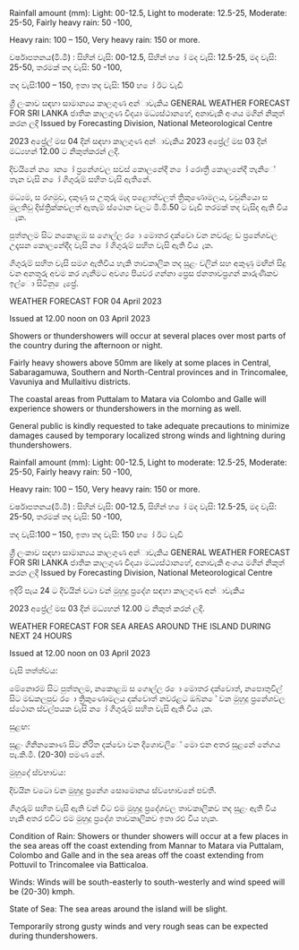 Rainfall amount (mm): Light: 00-12.5, Light to moderate: 12.5-25, Moderate: 25-50, Fairly heavy rain: 50 -100,

Heavy rain: 100 – 150, Very heavy rain: 150 or more.

වර්ෂාපතනය(මි.මී) : සිහින් වැසි: 00-12.5, සිහින් හ ෝ මද වැසි: 12.5-25, මද වැසි: 25-50, තරමක් තද වැසි: 50 -100,

තද වැසි:100 – 150, ඉතා තද වැසි: 150 හ ෝ ඊට වැඩි

ශ්‍රී ලංකාව සඳහා සාමාන්‍යය කාලගුණ අන්‍ාවැකිය GENERAL WEATHER FORECAST FOR SRI LANKA ජාතික කාලගුණ විදයා මධ්‍යස්ථානහේ, අනාවැකි අංශය මගින් නිකුත් කරන ලදි Issued by Forecasting Division, National Meteorological Centre

2023 අප්‍රේල් මස 04 දින්‍ සඳහා කාලගුණ අන්‍ාවැකිය 2023 අප්‍රේල් මස 03 දින්‍ මධ්‍යහන්‍ 12.00 ට නිකුත්කරන්‍ ලදි.

දිවයිනේ න ොන ෝ ප්‍රනේශවල සවස් කොලනේදී න ෝ රොත්‍රී කොලනේදී තැනිේ තැන වැසි න ෝ ගිගුරුම් සහිත වැසි ඇතිනේ.

මධ්‍යම, ස රගමුව, දකුණු ස උතුරු මැද පළොත්වලත් ත්‍රිකුණොමලය, වවුනියො ස මුලතිවු දිස්ත්‍රික්කවලත් ඇතැම් ස්ථොන වලට මි.මී.50 ට වැඩි තරමක් තද වැසිද ඇති විය ැක.

පුත්තලම සිට නකොළඹ ස ගොල්ල ර ො මොතර දක්වො වන නවරළ ඩ ප්‍රනේශවල උදෑසන කොලනේදීද වැසි න ෝ ගිගුරුම් සහිත වැසි ඇති විය ැක.

ගිගුරුම් සහිත වැසි සමග ඇතිවිය හැකි තාවකාලික තද සුළං වලින් සහ අකුණු මඟින් සිදු වන අනතුරු අවම කර ගැනීමට අවශ්‍ය පියවර ගන්නා ප්‍රෙස ජනතාවප්‍රගන් කාරුණිකව ඉල්ො සිටිනු ෙැප්‍රේ.

WEATHER FORECAST FOR 04 April 2023

Issued at 12.00 noon on 03 April 2023

Showers or thundershowers will occur at several places over most parts of the country during the afternoon or night.

Fairly heavy showers above 50mm are likely at some places in Central, Sabaragamuwa, Southern and North-Central provinces and in Trincomalee, Vavuniya and Mullaitivu districts.

The coastal areas from Puttalam to Matara via Colombo and Galle will experience showers or thundershowers in the morning as well.

General public is kindly requested to take adequate precautions to minimize damages caused by temporary localized strong winds and lightning during thundershowers.

Rainfall amount (mm): Light: 00-12.5, Light to moderate: 12.5-25, Moderate: 25-50, Fairly heavy rain: 50 -100,

Heavy rain: 100 – 150, Very heavy rain: 150 or more.

වර්ෂාපතනය(මි.මී) : සිහින් වැසි: 00-12.5, සිහින් හ ෝ මද වැසි: 12.5-25, මද වැසි: 25-50, තරමක් තද වැසි: 50 -100,

තද වැසි:100 – 150, ඉතා තද වැසි: 150 හ ෝ ඊට වැඩි

ශ්‍රී ලංකාව සඳහා සාමාන්‍යය කාලගුණ අන්‍ාවැකිය GENERAL WEATHER FORECAST FOR SRI LANKA ජාතික කාලගුණ විදයා මධ්‍යස්ථානහේ, අනාවැකි අංශය මගින් නිකුත් කරන ලදි Issued by Forecasting Division, National Meteorological Centre

ඉදිරි පැය 24 ට දිවයින්‍ වටා වන්‍ මුහුදු ප්‍රදේශ සඳහා කාලගුණ අන්‍ාවැකිය

2023 අප්‍රේල් මස 03 දින්‍ මධ්‍යහන්‍ 12.00 ට නිකුත් කරන්‍ ලදි.

WEATHER FORECAST FOR SEA AREAS AROUND THE ISLAND DURING NEXT 24 HOURS

Issued at 12.00 noon on 03 April 2023

වැසි තත්ත්වය:

මේනොරම සිට පුත්තලම, නකොළඹ ස ගොල්ල ර ො මොතර දක්වොත්, නපොතුවිල් සිට මඩකලපුව ර ො ත්‍රිකුණොමලය දක්වොත් නවරළට ඔබ්න ේ වන මුහුදු ප්‍රනේශවල ස්ථොන ස්වල්පයක වැසි න ෝ ගිගුරුම් සහිත වැසි ඇති විය ැක.

සුළඟ:

සුළං ගිනිනකොණ සිට නිරිත දක්වො වන දිශොවලිේ මො එන අතර සුළනේ නේගය පැ.කි.මී. (20-30) පමණ නේ.

මුහුදේ ස්වභාවය:

දිවයින වටො වන මුහුදු ප්‍රනේශ සොමොනය ස්වභොවනේ පවතී.

ගිගුරුම් සහිත වැසි ඇති වන්‍ විට එම මුහුදු ප්‍රදේශවල තාවකාලිකව තද සුළං ඇති විය හැකි අතර එවිට එම මුහුදු ප්‍රදේශ තාවකාලිකව ඉතා රළු විය හැක.

Condition of Rain: Showers or thunder showers will occur at a few places in the sea areas off the coast extending from Mannar to Matara via Puttalam, Colombo and Galle and in the sea areas off the coast extending from Pottuvil to Trincomalee via Batticaloa.

Winds: Winds will be south-easterly to south-westerly and wind speed will be (20-30) kmph.

State of Sea: The sea areas around the island will be slight.

Temporarily strong gusty winds and very rough seas can be expected during thundershowers.